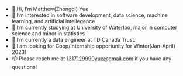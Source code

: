 - 👋 Hi, I’m Matthew(Zhongqi) Yue
- 👀 I’m interested in software development, data science, machine learning, and artificial intellegence
- 🌱 I’m currently studying at University of Waterloo, major in computer science and minor in statistics
- 💞️ I’m currently a data engineer at TD Canada Trust. 
- 👀 I am looking for Coop/Internship opportunity for Winter(Jan-April) 2023!
- 📫 Please reach me at 1317129990yue@gmail.com if you have any questions!

<!---
Zhongqi0402/Zhongqi0402 is a ✨ special ✨ repository because its `README.md` (this file) appears on your GitHub profile.
You can click the Preview link to take a look at your changes.
--->
